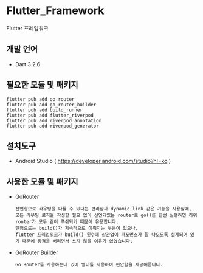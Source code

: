 # Flutter_Framework 
Flutter 프레임워크 
 
## 개발 언어  
+ Dart 3.2.6
 
## 필요한 모듈 및 패키지 
``` flutter
flutter pub add go_router
flutter pub add go_router_builder 
flutter pub add build_runner 
flutter pub add flutter_riverpod 
flutter pub add riverpod_annotation
flutter pub add riverpod_generator 
```
 
## 설치도구 
+ Android Studio ( https://developer.android.com/studio?hl=ko )

## 사용한 모듈 및 패키지 
+ GoRouter
  ```
  선언형으로 라우팅을 다룰 수 있다는 편리함과 dynamic link 같은 기능을 사용할때,
  모든 라우팅 로직을 작성할 필요 없이 선언돼있는 router로 go()를 한번 실행하면 하위 router가 모두 같이 푸쉬되기 때문에 유용합니다.
  단점으로는 build()가 지속적으로 이뤄지는 부분이 있으나,
  flutter 프레임워크가 build() 횟수에 상관없이 퍼포먼스가 잘 나오도록 설계되어 있기 때문에 장점을 버리면서 쓰지 않을 이유가 없었습니다.
  ```
+ GoRouter Builder
  ```
  Go Router를 사용하는데 있어 빌더를 사용하여 편안함을 제공해줍니다.
